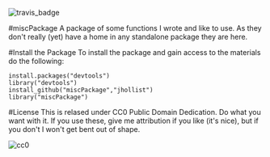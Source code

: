 ![travis_badge](https://travis-ci.org/jhollist/miscPackage.svg)

#miscPackage
A package of some functions I wrote and like to use.  As they don't really (yet) have a home in any standalone package they are here.

#Install the Package
To install the package and gain access to the materials do the following:
```
install.packages("devtools")
library("devtools")
install_github("miscPackage","jhollist")
library("miscPackage")
```

#License
This is relased under CC0 Public Domain Dedication.  Do what you want with it.  If you use these, give me attribution if you like (it's nice), but if you don't I won't get bent out of shape.  

![cc0](http://mirrors.creativecommons.org/presskit/buttons/88x31/png/cc-zero.png)